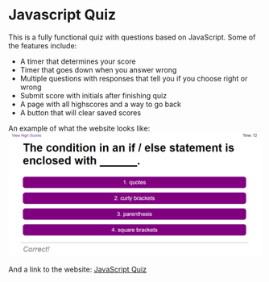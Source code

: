 # Javascript Quiz
This is a fully functional quiz with questions based on JavaScript.
Some of the features include:
- A timer that determines your score
- Timer that goes down when you answer wrong
- Multiple questions with responses that tell you if you choose right or wrong
- Submit score with initials after finishing quiz
- A page with all highscores and a way to go back
- A button that will clear saved scores

An example of what the website looks like:
![quiz page example](./assets/images/quiz-example.png)

And a link to the website: [JavaScript Quiz](https://supersteve729.github.io/Javascript-Quiz/)
